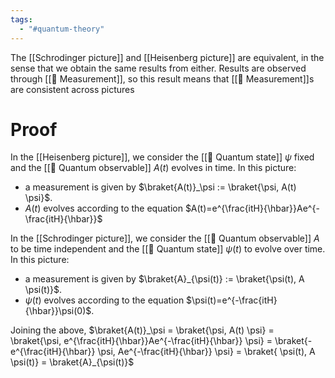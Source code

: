 ```yaml
---
tags:
  - "#quantum-theory"
---
```

The [[Schrodinger picture]] and [[Heisenberg picture]] are equivalent, in the sense that we obtain the same results from either. Results are observed through [[📘 Measurement]], so this result means that [[📘 Measurement]]s are consistent across pictures

# Proof
In the [[Heisenberg picture]], we consider the [[📘 Quantum state]] $\psi$ fixed and the [[📘 Quantum observable]] $A(t)$ evolves in time. In this picture:
- a measurement is given by $\braket{A(t)}_\psi := \braket{\psi, A(t) \psi}$.
- $A(t)$ evolves according to the equation $A(t)=e^{\frac{itH}{\hbar}}Ae^{-\frac{itH}{\hbar}}$

In the [[Schrodinger picture]], we consider the [[📘 Quantum observable]] $A$ to be time independent and the [[📘 Quantum state]] $\psi(t)$ to evolve over time. In this picture:
- a measurement is given by $\braket{A}_{\psi(t)} := \braket{\psi(t), A \psi(t)}$.
- $\psi(t)$ evolves according to the equation $\psi(t)=e^{-\frac{itH}{\hbar}}\psi(0)$.

Joining the above, $\braket{A(t)}_\psi = \braket{\psi, A(t) \psi} = \braket{\psi, e^{\frac{itH}{\hbar}}Ae^{-\frac{itH}{\hbar}} \psi} = \braket{-e^{\frac{itH}{\hbar}} \psi, Ae^{-\frac{itH}{\hbar}} \psi} = \braket{ \psi(t), A \psi(t)} = \braket{A}_{\psi(t)}$  